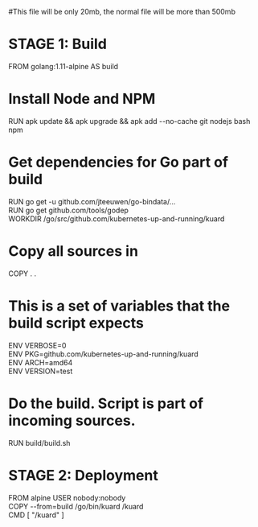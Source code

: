 #This file will be only 20mb, the normal file will be more than 500mb
# STAGE 1: Build
FROM golang:1.11-alpine AS build    
# Install Node and NPM
RUN apk update && apk upgrade && apk add --no-cache git nodejs bash npm 
# Get dependencies for Go part of build
RUN go get -u github.com/jteeuwen/go-bindata/...    
RUN go get github.com/tools/godep   
WORKDIR /go/src/github.com/kubernetes-up-and-running/kuard  
# Copy all sources in
COPY . .    
# This is a set of variables that the build script expects
ENV VERBOSE=0   
ENV PKG=github.com/kubernetes-up-and-running/kuard  
ENV ARCH=amd64  
ENV VERSION=test    
# Do the build. Script is part of incoming sources.
RUN build/build.sh  
# STAGE 2: Deployment
FROM alpine 
USER nobody:nobody  
COPY --from=build /go/bin/kuard /kuard  
CMD [ "/kuard" ]    